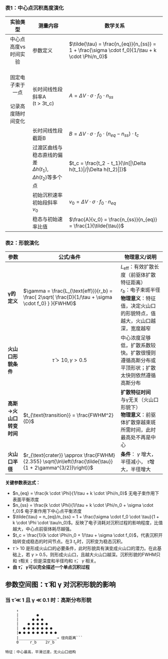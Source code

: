  ### 表1：中心点沉积高度演化
| 实验类型 | 测量内容 | 数学关系 |
|:--------:|----------|----------|
| 中心点高度vs时间实验 | 参数定义 | $\tilde{\tau} = \frac{n_{eq}}{n_{ss}} = 1 + \frac{\sigma \cdot f_0}{1/\tau + k \cdot \Phi/n_0}$ |
| <br>固定电子束于一点<br><br>记录高度随时间变化 | 长时间线性段斜率A<br>(t > 3t_c) | $A = \Delta V \cdot \sigma \cdot f_0 \cdot n_{ss}$<br> |
|  | 长时间线性段截距B | $B = \Delta V \cdot \sigma \cdot f_0 \cdot (n_{eq} - n_{ss}) \cdot t_c$<br>|
|  | 过渡区曲线与稳态直线的偏差<br>$\Delta h(t_1)$, $\Delta h(t_2)$等多个点 | $t_c = \frac{t_2 - t_1}{\ln[\|\Delta h(t_1)\|/\|\Delta h(t_2)\|]}$<br>  |
|  | 初始沉积速率<br>初始段斜率 $v_0$ | $v_0 = \Delta V \cdot \sigma \cdot f_0 \cdot n_{eq}$<br>|
|  | 稳态与初始速率比值 | $\frac{A}{v_0} = \frac{n_{ss}}{n_{eq}} = \frac{1}{\tilde{\tau}}$ |

### 表2：形貌演化
| **参数**                | **公式/条件**                          | **物理意义/说明**                                                                 |
|-------------------------|----------------------------------------|---------------------------------------------------------------------------------|
| **γ的定义**             | $\gamma = \frac{L_{\text{eff}}}{r_b} = \frac{ 2\sqrt{ \frac{D}{1/\tau + \sigma \cdot f_0} } }{FWHM}$ | $L_{\text{eff}}$：有效扩散长度（前驱体扩散特征距离）<br>$r_b$：电子束斑半径<br>**物理意义**：特征值，决定火山口的形貌特点，值越大，火山口越深，宽度越窄 |
| **火山口形貌条件**      | $$\tilde{\tau} > 10, \gamma > 0.5 $$                         | 中心浓度足够低，扩散系数较快。扩散很慢则遵循高斯分布或平顶形状；扩散太快则依然遵循高斯分布|
| **高斯→火山口转变时间** | $t_{\text{transition}} = \frac{FWHM^2}{D}$ | **扩散特征时间**<br>与γ无关（火山口形貌下）<br>**物理意义**：前驱体扩散穿越束斑所需时间，此时最高处不再是中心 |
| **火山口半径**          | $r_{\text{crater}} \approx \frac{FWHM}{2.355} \sqrt{\ln\left(\frac{\tilde{\tau}}{1 + 2\gamma^{3/2}}\right)}$ | **条件**： $\gamma$ 增大，半径减小， $\tilde{\tau}$增大，半径增大 |

**关键参数表达式：**
- $n_{eq} = \frac{k \cdot \Phi}{1/\tau + k \cdot \Phi/n_0}$ 无电子束作用下表面平衡浓度
- $n_{ss} = \frac{k \cdot \Phi}{1/\tau + k \cdot \Phi/n_0 + \sigma \cdot f_0}$ 电子束作用下中心点平衡浓度
- $\tilde{\tau} = n_{eq}/n_{ss} = 1 + \frac{\sigma \cdot f_0 \cdot \tau}{1 + k \cdot \Phi \cdot \tau/n_0}$。反映了电子消耗对沉积过程的影响程度，比值越大，中心点前驱体耗尽越强。
- $t_c = \frac{1}{k \cdot \Phi/n_0 + 1/\tau + \sigma \cdot f_0}$，代表沉积开始转变成稳态的时间节点。在3 $t_c$时，沉积变为稳态沉积。
- $\tilde{\tau}$ > 10 是形成火山口的必要条件，此时形貌具有演变成火山口的潜力。在此基础上，若 $\gamma$ > 0.5，则形成火山口，且越大火山口越深。沉积形貌的FWHM只和  $\tilde{\tau}$相关；但是深度和半径均和 $\tilde{\tau}$，  $\gamma$ 相关。
- **由  $\tilde{\tau}$， $\gamma$可以完全描述一个单点沉积过程**

## 参数空间图：τ̃ 和 γ 对沉积形貌的影响

### 当 τ̃ ≪ 1 且 γ ≪ 0.1 时：高斯分布形貌
``` 高度
     ↑
     |        ●
     |      ● ● ●
     |    ● ● ● ● ●
     |  ● ● ● ● ● ● ●
     |● ● ● ● ● ● ● ● ●
     |_________________→ 径向距离``` 
     0     r_b    2r_b
     
特征：中心最高，平滑过渡，无火山口结构

